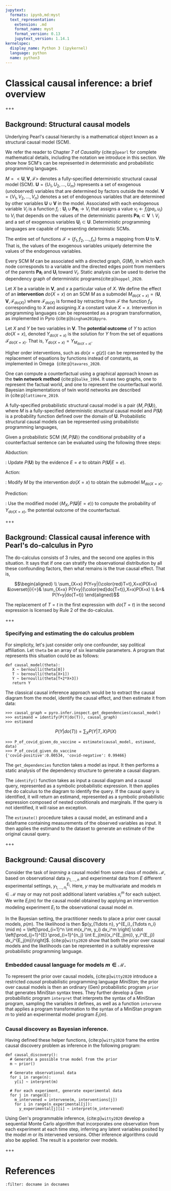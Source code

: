 ```yaml
---
jupytext:
  formats: ipynb,md:myst
  text_representation:
    extension: .md
    format_name: myst
    format_version: 0.13
    jupytext_version: 1.14.1
kernelspec:
  display_name: Python 3 (ipykernel)
  language: python
  name: python3
---
```


# Classical causal inference: a brief overview

+++

## Background: Structural causal models

Underlying Pearl's causal hierarchy is a mathematical object known as a
structural causal model (SCM).

We refer the reader to Chapter 7 of *Causality* {cite:p}`pearl` for complete
mathematical details, including the notation we introduce in this
section. We show how SCM's can be represented in deterministic and
probabilistic programming languages.

$M = <\mathbf{U}, \mathbf{V}, \mathcal{F}>$ denotes a fully-specified
deterministic structural causal model (SCM).
$\mathbf{U}=\{U_1,U_2,\ldots,U_m\}$ represents a set of exogenous
(unobserved) variables that are determined by factors outside the model.
$\mathbf{V}=\{V_1,V_2,\ldots,V_n\}$ denotes a set of endogenous
variables that are determined by other variables
$\mathbf{U}\cup\mathbf{V}$ in the model. Associated with each endogenous
variable $V_i$ is a function
$f_i: \mathbf{U}_i\cup \mathbf{Pa}_i\to V_i$ that assigns a value
$v_i \leftarrow f_i(pa_i,u_i)$ to $V_i$ that depends                                     on the values of
the deterministic parents
$\mathbf{Pa}_i \subset \mathbf{V}\backslash V_i$ and a set of exogenous
variables $\mathbf{U}_i\subset \mathbf{U}$. Deterministic programming
languages are capable of representing deterministic SCMs.

The entire set of functions $\mathcal{F} = \{f_1,f_2,\ldots, f_n\}$
forms a mapping from $\mathbf{U}$ to $\mathbf{V}$. That is, the values
of the exogenous variables uniquely determine the values of the
endogenous variables.

Every SCM $M$ can be associated with a directed graph, $G(M)$, in which
each node corresponds to a variable and the directed edges point from
members of the parents $\mathbf{Pa}_i$ and $\mathbf{U}_i$ toward $V_i$.
Static analysis can be used to derive the dependency graph of
deterministic programs{cite:p}`koppel_2020`.

Let $X$ be a variable in $\mathbf{V}$, and $x$ a particular value of
$X$. We define the effect of an **intervention** $do(X=x)$ on an SCM $M$
as a submodel
$M_{do(X=x)} = \left<\mathbf{U}, \mathbf{V}, \mathcal{F}_{do(X)}\right>$
where $\mathcal{F}_{do(X)}$ is formed by retracting from $\mathcal{F}$
the function $f_X$ corresponding to $X$ and assigning $X$ a constant
value $X=x$. Intervention in programming languages can be represented as
a program transformation, as implemented in Pyro {cite:p}`bingham2018pyro`.

Let $X$ and $Y$ be two variables in $\mathbf{V}$. The **potential
outcome** of $Y$ to action $do(X=x)$, denoted $Y_{do(X=x)}$ is the
solution for $Y$ from the set of equations $\mathcal{F}_{do(X=x)}$. That
is, $Y_{do(X=x)}=Y_{M_{do(X=x)}}$.

Higher order interventions, such as $do(x=g(z))$ can be represented by
the replacement of equations by functions instead of constants, as
implemented in Omega  {cite:p}`tavares_2020`.

One can compute a counterfactual using a graphical approach known as the
**twin network method** {cite:p}`balke_1994`. It uses two graphs, one to
represent the factual world, and one to represent the counterfactual
world. Bayesian implementations of twin world networks are described
in {cite:p}`lattimore_2019`.

A fully-specified probabilistic structural causal model is a pair
$\left<M, P(\mathbf{U})\right>$, where $M$ is a fully-specified
deterministic structural causal model and $P(\mathbf{U})$ is a
probability function defined over the domain of $\mathbf{U}$.
Probabilistic structural causal models can be represented using
probabilistic programming languages,

Given a probabilistic SCM $\left<M, P(\mathbf{U})\right>$ the
conditional probability of a counterfactual sentence can be evaluated
using the following three steps:

Abduction:

:   Update $P(\mathbf{U})$ by the evidence $E=e$ to obtain
    $P(\mathbf{U}|E=e)$.

Action:

:   Modify $M$ by the intervention $do(X=x)$ to obtain the submodel
    $M_{do(X=x)}$.

Prediction:

:   Use the modified model $\left<M_X, P(\mathbf{U}|E=e)\right>$ to
    compute the probability of $Y_{do(X=x)}$, the potential outcome of
    the counterfactual.

+++

## Background: Classical causal inference with Pearl's do-calculus in Pyro

The do-calculus consists of 3 rules, and the second one applies in this
situation. It says that if one can stratify the observational
distribution by all these confounding factors, then what remains is the
true causal effect. That is,

$$\begin{aligned} \\
\sum_{X=x} P(Y=y|{\color{red}T=t},X=x)P(X=x) &\overset{i}{=}& \sum_{X=x} P(Y=y|{\color{red}do(T=t)},X=x)P(X=x) \\ &=& P(Y=y|do(T=t)) \end{aligned}$$

The replacement of $T=t$ in the
first expression with $do(T=t)$ in the second expression is licensed by
Rule 2 of the do-calculus.

+++


### Specifying and estimating the do calculus problem

For simplicity, let's just consider only one confounder, say political
affiliation. Let `theta` be an array of six learnable parameters. A
program that represents this situation could be as follows:

    def causal_model(theta):
       X ~ bernoulli(theta[0])
       T ~ bernoulli(theta[X+1])
       Y ~ bernoulli(theta[T+2*X+3])
       return Y

The classical causal inference approach would be to extract the causal
diagram from the model, identify the causal effect, and then estimate it
from data:

    >>> causal_graph = pyro.infer.inspect.get_dependencies(causal_model)
    >>> estimand = identify(P(Y|do(T)), causal_graph)
    >>> estimand

$$P(Y|do(T)) = \sum_X P(Y|T,X)P(X)$$

    >>> P_of_covid_given_do_vaccine = estimate(causal_model, estimand, data)
    >>> P_of_covid_given_do_vaccine
    {'covid-positive':0.00534, 'covid-negative': 0.99466}

The `get_dependencies` function takes a model as input. It then
performs a static analysis of the dependency structure to generate a
causal diagram.

The `identify()` function takes as input a causal
diagram and a causal query, represented as a symbolic probabilistic
expression. It then applies the do calculus to the diagram to identify
the query. If the causal query is identified, it will return an
estimand, represented as a symbolic probabilistic expression composed of
nested conditionals and marginals. If the query is not identified, it
will raise an exception.

The `estimate()` procedure takes a causal
model, an estimand and a dataframe containing measurements of the
observed variables as input. It then applies the estimand to the dataset
to generate an estimate of the original causal query.


+++

## Background: Causal discovery

Consider the task of *learning* a causal model from some class of models
$\mathcal{M}$, based on observational data $y_{1, \dots, n}$ and
experimental data from $E$ different experimental settings,
$y^{E_i}_{1, \dots, n_i}$. Here, $y$ may be multivariate and models
$m \in \mathcal{M}$ may or may not posit additional latent variables
$x_i^m$ for each subject. We write $E_i(m)$ for the causal model
obtained by applying an intervention modeling experiment $E_i$ to the
observational causal model $m$.

In the Bayesian setting, the practitioner needs to place a prior over
causal models, $p(m)$. The likelihood is then
$p(y_{1\dots n}, y^{E_i}_{1\dots n_i} \mid m) = \left[\prod_{i=1}^n \int m(x_i^m, y_i) dx_i^m \right] \cdot \left[\prod_{j=1}^{E} \prod_{i=1}^{n_j} \int E_j(m)(x_i^{E_j(m)}, y_i^{E_j}) dx_i^{E_j(m)}\right]$.
{cite:p}`witty2020` show that both the prior over causal models and the
likelihoods can be represented in a suitably expressive probabilistic
programming language.

### Embedded causal language for models $m \in \mathcal{M}$.

To represent the prior over causal models, {cite:p}`witty2020` introduce a
restricted *causal* probabilistic programming language *MiniStan*; the
prior over causal models is then an ordinary (Gen) probabilistic program
`prior` that generates MiniStan syntax trees. They further develop a Gen
probabilistic program `interpret` that interprets the syntax of a
MiniStan program, sampling the variables it defines, as well as a
function `intervene` that applies a program transformation to the syntax
of a MiniStan program $m$ to yield an experimental model program
$E_i(m)$.

### Causal discovery as Bayesian inference.

Having defined these helper functions, {cite:p}`witty2020` frame the entire
causal discovery problem as inference in the following program:

    def causal_discovery():
      # Generate a possible true model from the prior
      m ~ prior()
      
      # Generate observational data
      for i in range(n):
        y[i] ~ interpret(m)

      # For each experiment, generate experimental data
      for j in range(E):
        m_intervened = intervene(m, interventions[j])
        for i in range(n_experimental[j]):
          y_experimental[j][i] ~ interpret(m_intervened)

Using Gen's programmable inference, {cite:p}`witty2020` develop a sequential
Monte Carlo algorithm that incorporates one observation from each
experiment at each time step, inferring any latent variables posited by
the model $m$ or its intervened versions. Other inference algorithms
could also be applied. The result is a posterior over models.

+++

# References

```{bibliography}
:filter: docname in docnames
```
